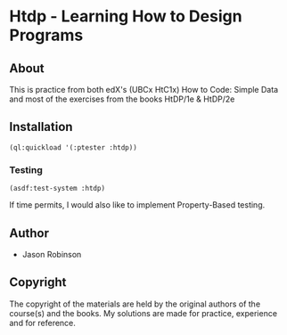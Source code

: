# Htdp - Learning How to Design Programs

## About

This is practice from both edX's (UBCx HtC1x) How to Code: Simple Data and most of the exercises from the books HtDP/1e & HtDP/2e

## Installation

`(ql:quickload '(:ptester :htdp))`

### Testing

`(asdf:test-system :htdp)`

If time permits, I would also like to implement Property-Based testing.

## Author

* Jason Robinson

## Copyright

The copyright of the materials are held by the original authors of the course(s) and the books. My solutions are made for practice,
experience and for reference.
